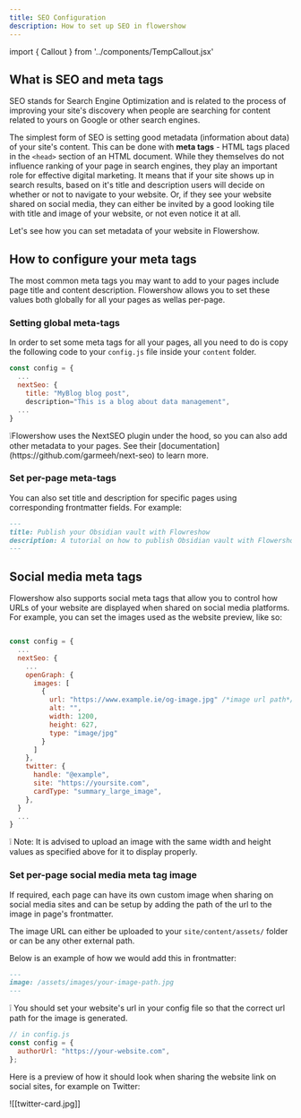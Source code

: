 ```yaml
---
title: SEO Configuration
description: How to set up SEO in flowershow
---
```


import { Callout } from '../components/TempCallout.jsx'

## What is SEO and meta tags

SEO stands for Search Engine Optimization and is related to the process of improving your site's discovery when people are searching for content related to yours on Google or other search engines.

The simplest form of SEO is setting good metadata (information about data) of your site's content. This can be done with **meta tags** - HTML tags placed in the `<head>` section of an HTML document. While they themselves do not influence ranking of your page in search engines, they play an important role for effective digital marketing. It means that if your site shows up in search results, based on it's title and description users will decide on whether or not to navigate to your website. Or, if they see your website shared on social media, they can either be invited by a good looking tile with title and image of your website, or not even notice it at all.

Let's see how you can set metadata of your website in Flowershow.

## How to configure your meta tags

The most common meta tags you may want to add to your pages include page title and content description. Flowershow allows you to set these values both globally for all your pages as wellas per-page.

### Setting global meta-tags

In order to set some meta tags for all your pages, all you need to do is copy the following code to your `config.js` file inside your `content` folder.

```js
const config = {
  ...
  nextSeo: {
    title: "MyBlog blog post",
    description="This is a blog about data management",
  ...
}
```

<Callout>
❕Flowershow uses the NextSEO plugin under the hood, so you can also add other metadata to your pages. See their [documentation](https://github.com/garmeeh/next-seo) to learn more.
</Callout>

### Set per-page meta-tags

You can also set title and description for specific pages using corresponding frontmatter fields. For example:

```md
---
title: Publish your Obsidian vault with Flowreshow
description: A tutorial on how to publish Obsidian vault with Flowershow
---
```

## Social media meta tags

Flowershow also supports social meta tags that allow you to control how URLs of your website are displayed when shared on social media platforms. For example, you can set the images used as the website preview, like so:

```js

const config = {
  ...
  nextSeo: {
    ...
    openGraph: {
      images: [
        {
          url: "https://www.example.ie/og-image.jpg" /*image url path*/,
          alt: "",
          width: 1200,
          height: 627,
          type: "image/jpg"
        }
      ]
    },
    twitter: {
      handle: "@example",
      site: "https://yoursite.com",
      cardType: "summary_large_image",
    },
  }
  ...
}
```

<Callout>
❕ Note: It is advised to upload an image with the same width and height values as specified above for it to display properly.
</Callout>

### Set per-page social media meta tag image

If required, each page can have its own custom image when sharing on social media sites and can be setup by adding the path of the url to the image in page's frontmatter.

The image URL can either be uploaded to your `site/content/assets/` folder or can be any other external path.

Below is an example of how we would add this in frontmatter:

```markdown
---
image: /assets/images/your-image-path.jpg
---
```

<Callout>
❕ You should set your website's url in your config file so that the correct url path for the image is generated.
</Callout>

```js
// in config.js
const config = {
  authorUrl: "https://your-website.com",
};
```

Here is a preview of how it should look when sharing the website link on social sites, for example on Twitter:

![[twitter-card.jpg]]
